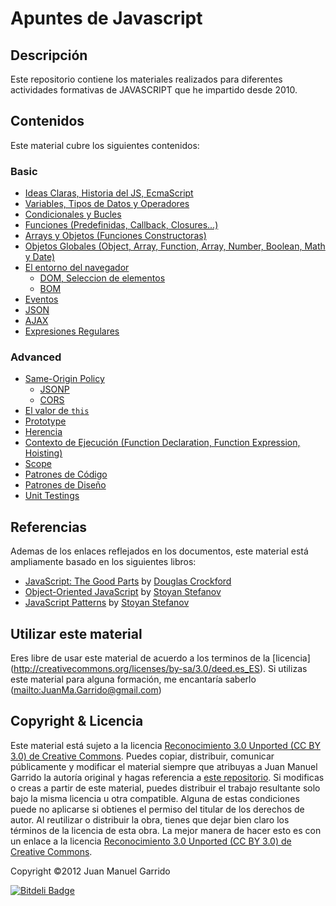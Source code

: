 # Apuntes de Javascript #

## Descripción ##

Este repositorio contiene los materiales realizados para diferentes actividades formativas de JAVASCRIPT que he impartido desde 2010.

## Contenidos ##

Este material cubre los siguientes contenidos:

### Basic 

- [Ideas Claras, Historia del JS, EcmaScript](https://github.com/juanmaguitar/training-frontend-docs/tree/master/markdown/generalidades)
- [Variables, Tipos de Datos y Operadores](https://github.com/juanmaguitar/training-frontend-docs/tree/master/markdown/variable_tipos_datos_operadores)
- [Condicionales y Bucles](https://github.com/juanmaguitar/training-frontend-docs/tree/master/markdown/condiciones_bucles)
- [Funciones (Predefinidas, Callback, Closures...)](https://github.com/juanmaguitar/training-frontend-docs/tree/master/markdown/funciones)
- [Arrays y Objetos (Funciones Constructoras)](https://github.com/juanmaguitar/training-frontend-docs/tree/master/markdown/objetos)
- [Objetos Globales (Object, Array, Function, Array, Number, Boolean, Math y Date)](https://github.com/juanmaguitar/training-frontend-docs/tree/master/markdown/objetos_globales)
- [El entorno del navegador](https://github.com/juanmaguitar/training-frontend-docs/tree/master/markdown/entorno_navegador)
    -  [DOM, Seleccion de elementos](https://github.com/juanmaguitar/training-frontend-docs/tree/master/markdown/entorno_navegador/DOM)
    -  [BOM](https://github.com/juanmaguitar/training-frontend-docs/tree/master/markdown/entorno_navegador/BOM)
- [Eventos](https://github.com/juanmaguitar/training-frontend-docs/tree/master/markdown/eventos)
- [JSON](https://github.com/juanmaguitar/training-frontend-docs/tree/master/markdown/JSON)
- [AJAX](https://github.com/juanmaguitar/training-frontend-docs/tree/master/markdown/AJAX)
- [Expresiones Regulares](https://github.com/juanmaguitar/training-frontend-docs/tree/master/markdown/expresiones_regulares)


### Advanced

- [Same-Origin Policy](https://github.com/juanmaguitar/training-frontend-docs/tree/master/markdown/same_origin_policy)
    -  [JSONP](https://github.com/juanmaguitar/training-frontend-docs/tree/master/markdown/same_origin_policy/JSONP)
    -  [CORS](https://github.com/juanmaguitar/training-frontend-docs/tree/master/markdown/same_origin_policy/CORS)
- [El valor de `this`](https://github.com/juanmaguitar/training-frontend-docs/tree/master/markdown/this)
- [Prototype](https://github.com/juanmaguitar/training-frontend-docs/tree/master/markdown/prototype)
- [Herencia](https://github.com/juanmaguitar/training-frontend-docs/tree/master/markdown/herencia)
- [Contexto de Ejecución (Function Declaration, Function Expression, Hoisting)](https://github.com/juanmaguitar/training-frontend-docs/tree/master/markdown/contexto_ejecucion)
- [Scope](https://github.com/juanmaguitar/training-frontend-docs/tree/master/markdown/scope)
- [Patrones de Código](https://github.com/juanmaguitar/training-frontend-docs/tree/master/markdown/patrones_codigo)
- [Patrones de Diseño](https://github.com/juanmaguitar/training-frontend-docs/tree/master/markdown/patrones_diseno)
- [Unit Testings](https://github.com/juanmaguitar/training-frontend-docs/tree/master/markdown/unit_testings)

## Referencias ##

Ademas de los enlaces reflejados en los documentos, este material está ampliamente basado en los siguientes libros:

- [JavaScript: The Good Parts](http://www.amazon.com/dp/0596517742) by [Douglas Crockford](http://www.crockford.com/)
- [Object-Oriented JavaScript](http://www.amazon.com/dp/1847194141) by [Stoyan Stefanov](https://twitter.com/stoyanstefanov)
- [JavaScript Patterns](http://www.amazon.com/dp/0596806752) by [Stoyan Stefanov](https://twitter.com/stoyanstefanov)

## Utilizar este material ##

Eres libre de usar este material de acuerdo a los terminos de la [licencia]
(http://creativecommons.org/licenses/by-sa/3.0/deed.es_ES). Si utilizas este material
para alguna formación, me encantaría saberlo (<mailto:JuanMa.Garrido@gmail.com>)

## Copyright & Licencia ##

Este material está sujeto a la licencia [Reconocimiento 3.0 Unported (CC BY 3.0) de Creative Commons](http://creativecommons.org/licenses/by-sa/3.0/deed.es_ES). Puedes copiar, distribuir, comunicar públicamente y modificar el material siempre que atribuyas a Juan Manuel Garrido la autoría original y hagas referencia a [este repositorio](https://github.com/juanmaguitar/training-frontend-docs). Si modificas o creas a partir de este material, puedes distribuir el trabajo resultante solo bajo la misma licencia u otra compatible. Alguna de estas condiciones puede no aplicarse si obtienes el permiso del titular de los derechos de autor.  Al reutilizar o distribuir la obra, tienes que dejar bien claro los términos de la licencia de esta obra. La mejor manera de hacer esto es con un enlace a la licencia [Reconocimiento 3.0 Unported (CC BY 3.0) de Creative Commons](http://creativecommons.org/licenses/by-sa/3.0/deed.es_ES).

Copyright &copy;2012 Juan Manuel Garrido



[![Bitdeli Badge](https://d2weczhvl823v0.cloudfront.net/juanmaguitar/training-frontend-docs/trend.png)](https://bitdeli.com/free "Bitdeli Badge")

